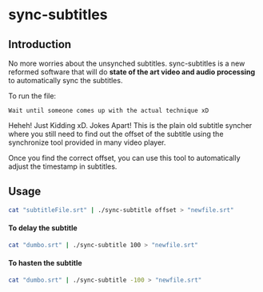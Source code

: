 
# sync-subtitles

## Introduction

No more worries about the unsynched subtitles. sync-subtitles is a new reformed software that will do **state of the art video and audio processing** to automatically sync the subtitles.

To run the file:
```
Wait until someone comes up with the actual technique xD
```

Heheh! Just Kidding xD. Jokes Apart! This is the plain old subtitle syncher where you still need to find out the offset of the subtitle using the synchronize tool provided in many video player.

 Once you find the correct offset, you can use this tool to automatically adjust the timestamp in subtitles.

## Usage

```bash
cat "subtitleFile.srt" | ./sync-subtitle offset > "newfile.srt"
```

#### To delay the subtitle
```bash
cat "dumbo.srt" | ./sync-subtitle 100 > "newfile.srt"
```

#### To hasten the subtitle
```bash
cat "dumbo.srt" | ./sync-subtitle -100 > "newfile.srt"
```

